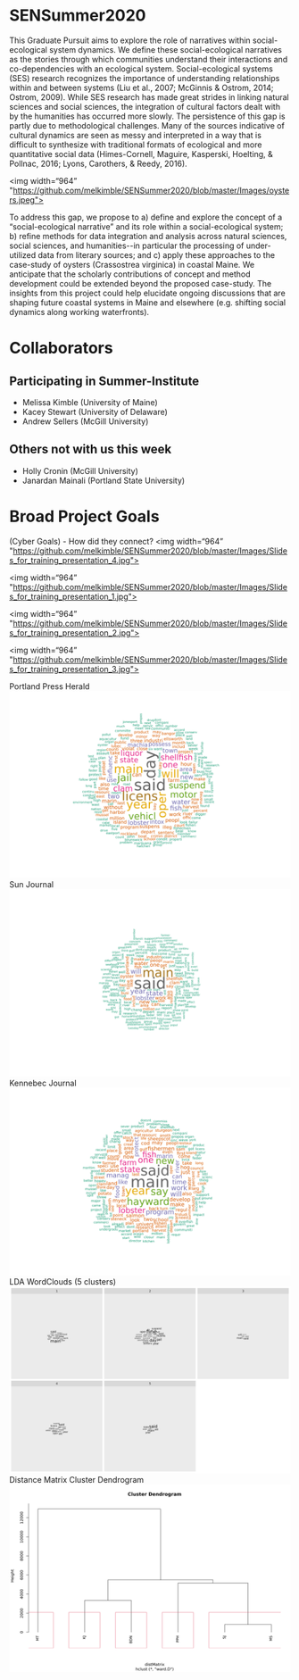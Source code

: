 [CONTRIBUTING.md]: CONTRIBUTING.md
# SENSummer2020
This Graduate Pursuit aims to explore the role of narratives within social-ecological system dynamics. We define these social-ecological narratives as the stories through which communities understand their interactions and co-dependencies with an ecological system. Social-ecological systems (SES) research recognizes the importance of understanding relationships within and between systems (Liu et al., 2007; McGinnis & Ostrom, 2014; Ostrom, 2009). While SES research has made great strides in linking natural sciences and social sciences, the integration of cultural factors dealt with by the humanities has occurred more slowly. The persistence of this gap is partly due to methodological challenges. Many of the sources indicative of cultural dynamics are seen as messy and interpreted in a way that is difficult to synthesize with traditional formats of ecological and more quantitative social data (Himes-Cornell, Maguire, Kasperski, Hoelting, & Pollnac, 2016; Lyons, Carothers, & Reedy, 2016). 

<img width=“964” "https://github.com/melkimble/SENSummer2020/blob/master/Images/oysters.jpeg">

To address this gap, we propose to a) define and explore the concept of a “social-ecological narrative” and its role within a social-ecological system; b) refine methods for data integration and analysis across natural sciences, social sciences, and humanities--in particular the processing of under-utilized data from literary sources; and c) apply these approaches to the case-study of oysters (Crassostrea virginica) in coastal Maine. We anticipate that the scholarly contributions of concept and method development could be extended beyond the proposed case-study. The insights from this project could help elucidate ongoing discussions that are shaping future coastal systems in Maine and elsewhere (e.g. shifting social dynamics along working waterfronts).

# Collaborators
## Participating in Summer-Institute
- Melissa Kimble (University of Maine)
- Kacey Stewart (University of Delaware)
- Andrew Sellers (McGill University)
## Others not with us this week
- Holly Cronin (McGill University)
- Janardan Mainali (Portland State University)


#  Broad Project Goals
(Cyber Goals) - How did they connect?
<img width=“964” "https://github.com/melkimble/SENSummer2020/blob/master/Images/Slides_for_training_presentation_4.jpg">

<img width=“964” "https://github.com/melkimble/SENSummer2020/blob/master/Images/Slides_for_training_presentation_1.jpg">

<img width=“964” "https://github.com/melkimble/SENSummer2020/blob/master/Images/Slides_for_training_presentation_2.jpg">

<img width=“964” "https://github.com/melkimble/SENSummer2020/blob/master/Images/Slides_for_training_presentation_3.jpg">

Portland Press Herald
<img width=“964” src="https://github.com/melkimble/SENSummer2020/blob/master/Images/1_PPH_wc.png">
Sun Journal
<img width=“964” src="https://github.com/melkimble/SENSummer2020/blob/master/Images/2_SJ_wc.png">
Kennebec Journal
<img width=“964” src="https://github.com/melkimble/SENSummer2020/blob/master/Images/3_KJ_wc.png">
LDA WordClouds (5 clusters)
<img width=“964” src="https://github.com/melkimble/SENSummer2020/blob/master/Images/lda_wcs.png">
Distance Matrix Cluster Dendrogram
<img width=“964” src="https://github.com/melkimble/SENSummer2020/blob/master/Images/dmatrix_clusterDendogram.png">
